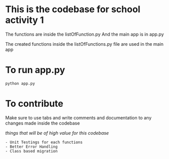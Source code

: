 
# This is the codebase for school activity 1

The functions are inside the listOfFunction.py
And the main app is in app.py


The created functions inside the listOfFunctions.py file 
are used in the main app


# To run app.py
    python app.py



# To contribute

Make sure to use tabs and write comments and documentation to any changes made inside the codebase

*things that will be of high value for this codebase*

    - Unit Testings for each functions
    - Better Error Handling
    - Class based migration

